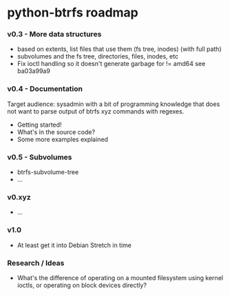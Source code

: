 python-btrfs roadmap
====================

### v0.3 - More data structures

* based on extents, list files that use them (fs tree, inodes) (with full path)
* subvolumes and the fs tree, directories, files, inodes, etc
* Fix ioctl handling so it doesn't generate garbage for != amd64 see ba03a99a9

### v0.4 - Documentation

Target audience: sysadmin with a bit of programming knowledge that does not
want to parse output of btrfs xyz commands with regexes.

* Getting started!
* What's in the source code?
* Some more examples explained

### v0.5 - Subvolumes

* btrfs-subvolume-tree
* ...

### v0.xyz

* ...

### v1.0
* At least get it into Debian Stretch in time

### Research / Ideas
* What's the difference of operating on a mounted filesystem using kernel
  ioctls, or operating on block devices directly?
